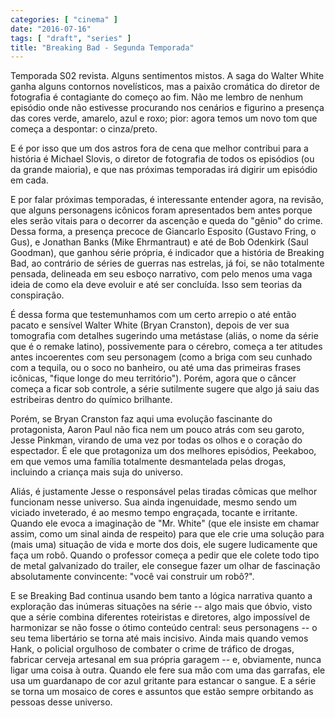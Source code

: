 ```yaml
---
categories: [ "cinema" ]
date: "2016-07-16"
tags: [ "draft", "series" ]
title: "Breaking Bad - Segunda Temporada"
---
```

Temporada S02 revista. Alguns sentimentos mistos. A saga do Walter White
ganha alguns contornos novelísticos, mas a paixão cromática do diretor
de fotografia é contagiante do começo ao fim. Não me lembro de nenhum
episódio onde não estivesse procurando nos cenários e figurino a
presença das cores verde, amarelo, azul e roxo; pior: agora temos um
novo tom que começa a despontar: o cinza/preto.

E é por isso que um dos astros fora de cena que melhor contribui para
a história é Michael Slovis, o diretor de fotografia de todos os
episódios (ou da grande maioria), e que nas próximas temporadas irá
digirir um episódio em cada.

E por falar próximas temporadas, é interessante entender agora,
na revisão, que alguns personagens icônicos foram apresentados bem
antes porque eles serão vitais para o decorrer da ascenção e queda do
"gênio" do crime. Dessa forma, a presença precoce de Giancarlo Esposito
(Gustavo Fring, o Gus), e Jonathan Banks (Mike Ehrmantraut) e até de
Bob Odenkirk (Saul Goodman), que ganhou série própria, é indicador
que a história de Breaking Bad, ao contrário de séries de guerras nas
estrelas, já foi, se não totalmente pensada, delineada em seu esboço
narrativo, com pelo menos uma vaga ideia de como ela deve evoluir e até
ser concluída. Isso sem teorias da conspiração.

É dessa forma que testemunhamos com um certo arrepio o até então
pacato e sensível Walter White (Bryan Cranston), depois de ver sua
tomografia com detalhes sugerindo uma metástase (aliás, o nome da
série que é o remake latino), possivemente para o cérebro, começa a
ter atitudes antes incoerentes com seu personagem (como a briga com seu
cunhado com a tequila, ou o soco no banheiro, ou até uma das primeiras
frases icônicas, "fique longe do meu território"). Porém, agora que
o câncer começa a ficar sob controle, a série sutilmente sugere que
algo já saiu das estribeiras dentro do químico brilhante.

Porém, se Bryan Cranston faz aqui uma evolução fascinante do
protagonista, Aaron Paul não fica nem um pouco atrás com seu garoto,
Jesse Pinkman, virando de uma vez por todas os olhos e o coração do
espectador. É ele que protagoniza um dos melhores episódios, Peekaboo,
em que vemos uma família totalmente desmantelada pelas drogas, incluindo
a criança mais suja do universo.

Aliás, é justamente Jesse o responsável pelas tiradas cômicas
que melhor funcionam nesse universo. Sua ainda ingenuidade, mesmo
sendo um viciado inveterado, é ao mesmo tempo engraçada, tocante
e irritante. Quando ele evoca a imaginação de "Mr. White" (que ele
insiste em chamar assim, como um sinal ainda de respeito) para que ele
crie uma solução para (mais uma) situação de vida e morte dos dois,
ele sugere ludicamente que faça um robô. Quando o professor começa
a pedir que ele colete todo tipo de metal galvanizado do trailer,
ele consegue fazer um olhar de fascinação absolutamente convincente:
"você vai construir um robô?".

E se Breaking Bad continua usando bem tanto a lógica narrativa quanto a
exploração das inúmeras situações na série -- algo mais que óbvio,
visto que a série combina diferentes roteiristas e diretores, algo
impossível de harmonizar se não fosse o ótimo conteúdo central: seus
personagens -- o seu tema libertário se torna até mais incisivo. Ainda
mais quando vemos Hank, o policial orgulhoso de combater o crime de
tráfico de drogas, fabricar cerveja artesanal em sua própria garagem --
e, obviamente, nunca ligar uma coisa à outra. Quando ele fere sua mão
com uma das garrafas, ele usa um guardanapo de cor azul gritante para
estancar o sangue. E a série se torna um mosaico de cores e assuntos
que estão sempre orbitando as pessoas desse universo.
